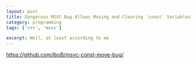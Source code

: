 ```yaml
---
layout: post
title: Dangerous MSVC Bug Allows Moving and Clearing `const` Variables
category: programming
tags: ['c++', 'msvc']

excerpt: Well, at least according to me
---
```



https://github.com/iboB/msvc-const-move-bug/
